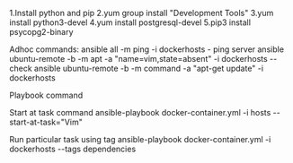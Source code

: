 1.Install python and pip
2.yum group install "Development Tools"
3.yum install python3-devel
4.yum install postgresql-devel
5.pip3 install psycopg2-binary


Adhoc commands:
ansible all -m ping -i dockerhosts - ping server
ansible ubuntu-remote -b -m apt -a "name=vim,state=absent" -i dockerhosts --check
ansible ubuntu-remote -b -m command -a "apt-get update" -i dockerhosts


Playbook command

Start at task command
ansible-playbook docker-container.yml -i hosts --start-at-task="Vim"

Run particular task using tag
ansible-playbook docker-container.yml -i dockerhosts --tags dependencies